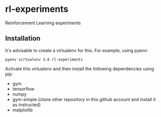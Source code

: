 # rl-experiments
Reinforcement Learning experiments

## Installation
It's advisable to create a virtualenv for this. For example, using pyenv:
```
pyenv virtualenv 3.6 rl-experiments
```

Activate this virtualenv and then install the following dependencies using pip:
- gym
- tensorflow
- numpy
- gym-simple (clone other repository in this github account and install it as instructed)
- matplotlib
